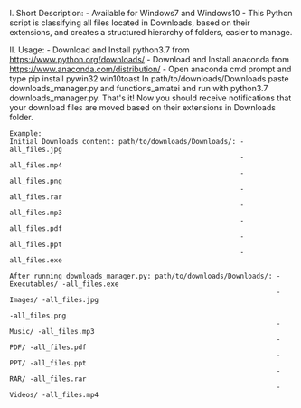 I. Short Description:
       - Available for Windows7 and Windows10
       - This Python script is classifying all files located in Downloads, based on their extensions, and creates a structured hierarchy of folders, easier to manage.

II. Usage:
    - Download and Install python3.7 from https://www.python.org/downloads/
    - Download and Install anaconda from https://www.anaconda.com/distribution/
    - Open anaconda cmd prompt and type pip install pywin32 win10toast
    In path/to/downloads/Downloads paste downloads_manager.py and functions_amatei and run with python3.7 downloads_manager.py.
    That's it! Now you should receive notifications that your download files are moved based on their extensions in Downloads folder.
    
    Example: 
    Initial Downloads content: path/to/downloads/Downloads/: -all_files.jpg
                                                             -all_files.mp4
                                                             -all_files.png
                                                             -all_files.rar
                                                             -all_files.mp3
                                                             -all_files.pdf
                                                             -all_files.ppt
                                                             -all_files.exe
                                                             
    After running downloads_manager.py: path/to/downloads/Downloads/: -Executables/ -all_files.exe
                                                                      -Images/ -all_files.jpg
                                                                               -all_files.png
                                                                      -Music/ -all_files.mp3
                                                                      -PDF/ -all_files.pdf
                                                                      -PPT/ -all_files.ppt
                                                                      -RAR/ -all_files.rar
                                                                      -Videos/ -all_files.mp4
